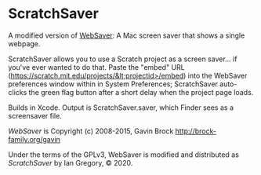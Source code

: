 # ScratchSaver

A modified version of [WebSaver][WebSaver]: A Mac screen saver that shows a single webpage.

ScratchSaver allows you to use a Scratch project as a screen saver… if you've ever wanted to do that. Paste the "embed" URL (https://scratch.mit.edu/projects/&lt;projectid>/embed) into the WebSaver preferences window within in System Preferences; ScratchSaver auto-clicks the green flag button after a short delay when the project page loads.

Builds in Xcode. Output is ScratchSaver.saver, which Finder sees as a screensaver file.

_WebSaver_ is Copyright (c) 2008-2015, Gavin Brock http://brock-family.org/gavin

Under the terms of the GPLv3, WebSaver is modified and distributed as _ScratchSaver_ by Ian Gregory, © 2020.

[WebSaver]: https://github.com/brockgr/websaver
